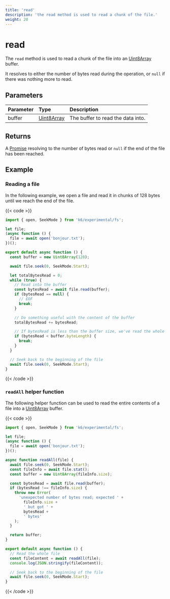 ```yaml
---
title: 'read'
description: 'the read method is used to read a chunk of the file.'
weight: 20
---
```


# read

The `read` method is used to read a chunk of the file into an [Uint8Array](https://developer.mozilla.org/en-US/docs/Web/JavaScript/Reference/Global_Objects/Uint8Array) buffer.

It resolves to either the number of bytes read during the operation, or `null` if there was nothing more to read.

## Parameters

| Parameter | Type                                                                                                      | Description                       |
| :-------- | :-------------------------------------------------------------------------------------------------------- | :-------------------------------- |
| buffer    | [Uint8Array](https://developer.mozilla.org/en-US/docs/Web/JavaScript/Reference/Global_Objects/Uint8Array) | The buffer to read the data into. |

## Returns

A [Promise](https://developer.mozilla.org/en-US/docs/Web/JavaScript/Reference/Global_Objects/Promise) resolving to the number of bytes read or `null` if the end of the file has been reached.

## Example

### Reading a file

In the following example, we open a file and read it in chunks of 128 bytes until we reach the end of the file.

{{< code >}}

```javascript
import { open, SeekMode } from 'k6/experimental/fs';

let file;
(async function () {
  file = await open('bonjour.txt');
})();

export default async function () {
  const buffer = new Uint8Array(128);

  await file.seek(0, SeekMode.Start);

  let totalBytesRead = 0;
  while (true) {
    // Read into the buffer
    const bytesRead = await file.read(buffer);
    if (bytesRead == null) {
      // EOF
      break;
    }

    // Do something useful with the content of the buffer
    totalBytesRead += bytesRead;

    // If bytesRead is less than the buffer size, we've read the whole file
    if (bytesRead < buffer.byteLength) {
      break;
    }
  }

  // Seek back to the beginning of the file
  await file.seek(0, SeekMode.Start);
}
```

{{< /code >}}

### `readAll` helper function

The following helper function can be used to read the entire contents of a file into a [Uint8Array](https://developer.mozilla.org/en-US/docs/Web/JavaScript/Reference/Global_Objects/Uint8Array) buffer.

{{< code >}}

```javascript
import { open, SeekMode } from 'k6/experimental/fs';

let file;
(async function () {
  file = await open('bonjour.txt');
})();

async function readAll(file) {
  await file.seek(0, SeekMode.Start);
  const fileInfo = await file.stat();
  const buffer = new Uint8Array(fileInfo.size);

  const bytesRead = await file.read(buffer);
  if (bytesRead !== fileInfo.size) {
    throw new Error(
      'unexpected number of bytes read; expected ' +
        fileInfo.size +
        ' but got ' +
        bytesRead +
        ' bytes'
    );
  }

  return buffer;
}

export default async function () {
  // Read the whole file
  const fileContent = await readAll(file);
  console.log(JSON.stringify(fileContent));

  // Seek back to the beginning of the file
  await file.seek(0, SeekMode.Start);
}
```

{{< /code >}}
